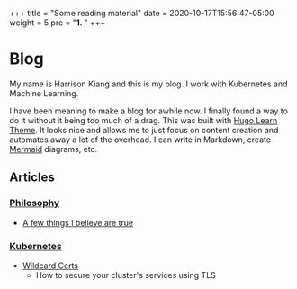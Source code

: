 +++
title = "Some reading material"
date = 2020-10-17T15:56:47-05:00
weight = 5
pre = "<b>1. </b>"
+++

# Blog

My name is Harrison Kiang and this is my blog.
I work with Kubernetes and Machine Learning.

I have been meaning to make a blog for awhile now.
I finally found a way to do it without it being too much of a drag.
This was built with [Hugo Learn Theme](https://github.com/matcornic/hugo-theme-learn).
It looks nice and allows me to just focus on content creation and automates away a lot of the overhead.
I can write in Markdown, create [Mermaid](https://learn.netlify.app/en/shortcodes/mermaid/) diagrams, etc.


## Articles

### [Philosophy](./philosophy)
- [A few things I believe are true](./philosophy)

### [Kubernetes](./kubernetes)
- [Wildcard Certs](./kubernetes/wildcard-certs)
  - How to secure your cluster's services using TLS
